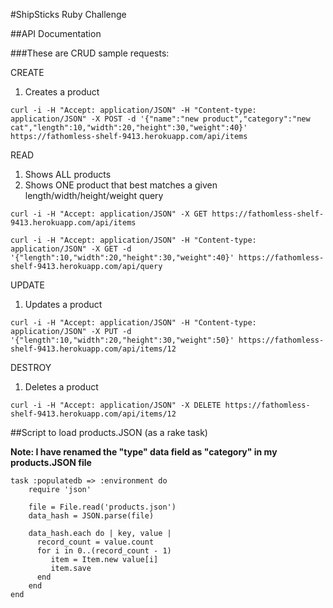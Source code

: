 #ShipSticks Ruby Challenge

##API Documentation

###These are CRUD sample requests:

CREATE

1. Creates a product

```
curl -i -H "Accept: application/JSON" -H "Content-type: application/JSON" -X POST -d '{"name":"new product","category":"new cat","length":10,"width":20,"height":30,"weight":40}' https://fathomless-shelf-9413.herokuapp.com/api/items
```

READ

1. Shows ALL products
2. Shows ONE product that best matches a given length/width/height/weight query

```
curl -i -H "Accept: application/JSON" -X GET https://fathomless-shelf-9413.herokuapp.com/api/items
```

```
curl -i -H "Accept: application/JSON" -H "Content-type: application/JSON" -X GET -d '{"length":10,"width":20,"height":30,"weight":40}' https://fathomless-shelf-9413.herokuapp.com/api/query
```

UPDATE

1. Updates a product
```
curl -i -H "Accept: application/JSON" -H "Content-type: application/JSON" -X PUT -d '{"length":10,"width":20,"height":30,"weight":50}' https://fathomless-shelf-9413.herokuapp.com/api/items/12
```

DESTROY

1. Deletes a product
```
curl -i -H "Accept: application/JSON" -X DELETE https://fathomless-shelf-9413.herokuapp.com/api/items/12
```

##Script to load products.JSON (as a rake task)

**Note:  I have renamed the "type" data field as "category" in my products.JSON file** 

```
task :populatedb => :environment do
    require 'json'

    file = File.read('products.json')
    data_hash = JSON.parse(file)

    data_hash.each do | key, value |
      record_count = value.count
      for i in 0..(record_count - 1)
         item = Item.new value[i]
         item.save
      end
    end
end
```
